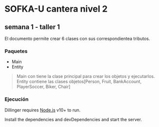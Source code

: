 # SOFKA-U cantera nivel 2

## semana 1 - taller 1

El documento permite crear 6 clases con sus correspondientea tributos.

### Paquetes

- Main
- Entity

> Main con tiene la clase principal para crear los objetos y ejecutarlos.
> Entity contiene las clases objetos[Person, Fruit, BankAccount, PlayerSoccer, Biker, Chair]

### Ejecución

Dillinger requires [Node.js](https://nodejs.org/) v10+ to run.

Install the dependencies and devDependencies and start the server.
